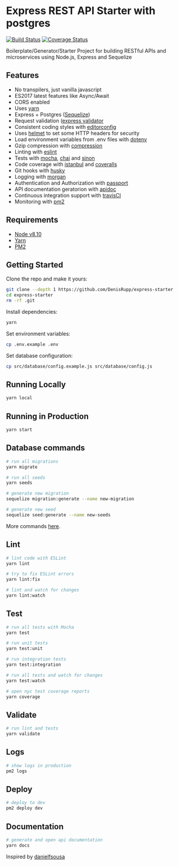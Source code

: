 # Express REST API Starter with postgres
[![Build Status](https://travis-ci.org/DenisRupp/API-express-starter.svg?branch=master)](https://travis-ci.org/DenisRupp/API-express-starter)
[![Coverage Status](https://coveralls.io/repos/github/DenisRupp/express-ES2017/badge.svg?branch=master)](https://coveralls.io/github/DenisRupp/express-ES2017?branch=master)

Boilerplate/Generator/Starter Project for building RESTful APIs and microservices using Node.js, Express and Sequelize

## Features

 - No transpilers, just vanilla javascript
 - ES2017 latest features like Async/Await
 - CORS enabled
 - Uses [yarn](https://yarnpkg.com)
 - Express + Postgres ([Sequelize](http://docs.sequelizejs.com/))
 - Request validation ([express validator](https://github.com/ctavan/express-validator)
 - Consistent coding styles with [editorconfig](http://editorconfig.org)
 - Uses [helmet](https://github.com/helmetjs/helmet) to set some HTTP headers for security
 - Load environment variables from .env files with [dotenv](https://github.com/rolodato/dotenv-safe)
 - Gzip compression with [compression](https://github.com/expressjs/compression)
 - Linting with [eslint](http://eslint.org)
 - Tests with [mocha](https://mochajs.org), [chai](http://chaijs.com) and [sinon](http://sinonjs.org)
 - Code coverage with [istanbul](https://istanbul.js.org) and [coveralls](https://coveralls.io)
 - Git hooks with [husky](https://github.com/typicode/husky) 
 - Logging with [morgan](https://github.com/expressjs/morgan)
 - Authentication and Authorization with [passport](http://passportjs.org)
 - API documentation geratorion with [apidoc](http://apidocjs.com)
 - Continuous integration support with [travisCI](https://travis-ci.org)
 - Monitoring with [pm2](https://github.com/Unitech/pm2)

## Requirements

 - [Node v8.10](https://nodejs.org/en/download/current/)
 - [Yarn](https://yarnpkg.com/en/docs/install)
 - [PM2](http://pm2.keymetrics.io/)

## Getting Started

Clone the repo and make it yours:

```bash
git clone --depth 1 https://github.com/DenisRupp/express-starter
cd express-starter
rm -rf .git
```

Install dependencies:

```bash
yarn
```

Set environment variables:

```bash
cp .env.example .env
```

Set database configuration:

```bash
cp src/database/config.example.js src/database/config.js
```

## Running Locally

```bash
yarn local
```

## Running in Production

```bash
yarn start
```
## Database commands

```bash
# run all migrations
yarn migrate

# run all seeds
yarn seeds

# generate new migration
sequelize migration:generate --name new-migration

# generate new seed
sequelize seed:generate --name new-seeds

```
More commands [here](https://github.com/sequelize/cli).

## Lint

```bash
# lint code with ESLint
yarn lint

# try to fix ESLint errors
yarn lint:fix

# lint and watch for changes
yarn lint:watch
```

## Test

```bash
# run all tests with Mocha
yarn test

# run unit tests
yarn test:unit

# run integration tests
yarn test:integration

# run all tests and watch for changes
yarn test:watch

# open nyc test coverage reports
yarn coverage
```

## Validate

```bash
# run lint and tests
yarn validate
```

## Logs

```bash
# show logs in production
pm2 logs
```

## Deploy

```bash
# deploy to dev
pm2 deploy dev
```

## Documentation

```bash
# generate and open api documentation
yarn docs
```

Inspired by [danielfsousa](https://github.com/danielfsousa/express-rest-es2017-boilerplate)
